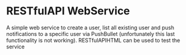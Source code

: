 # RESTfulAPI WebService

A simple web service to create a user, list all existing user and push notifications to a specific user via PushBullet (unfortunately this last functionality is not working).
RESTfulAPIHTML can be used to test the service

